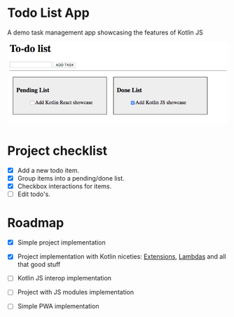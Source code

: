# Todo List App

A demo task management app showcasing the features of Kotlin JS

![Task Management App](/art/app.png)

# Project checklist

- [x] Add a new todo item.
- [x] Group items into a pending/done list.
- [x] Checkbox interactions for items.
- [ ] Edit todo's.

# Roadmap

- [X] Simple project implementation
- [X] Project implementation with Kotlin niceties: [Extensions](https://kotlinlang.org/docs/reference/extensions.html), [Lambdas](https://kotlinlang.org/docs/reference/lambdas.html) and all that good stuff
- [ ] Kotlin JS interop implementation
- [ ] Project with JS modules implementation
- [ ] Simple PWA implementation

